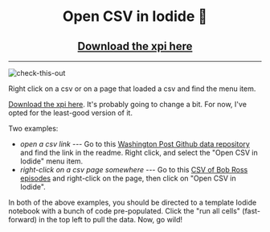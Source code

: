 <h1  align="center" >Open CSV in Iodide 🤠</h1>

<h2 align="center" style="width:100%; text-align:center"><a href='https://github.com/hamilton/Open-CSV-in-Iodide/raw/master/web-ext-artifacts/open_in_iodide-0.1-an%2Bfx.xpi'>Download the xpi here</a></h2>

---

![check-this-out](https://user-images.githubusercontent.com/95735/42014821-38b7ae58-7a59-11e8-8329-843b3783923a.gif)

Right click on a csv or on a page that loaded a csv and find the menu item.

[Download the xpi here](https://github.com/hamilton/Open-CSV-in-Iodide/raw/master/web-ext-artifacts/open_in_iodide-0.1-an%2Bfx.xpi). It's probably going to change a bit. For now, I've opted for the least-good version of it.

Two examples:
- _open a csv link_ --- Go to this [Washington Post Github data repository](https://github.com/washingtonpost/data-police-shootings) and find the link in the readme. Right click, and select the "Open CSV in Iodide" menu item.
- _right-click on a csv page somewhere_ --- Go to this [CSV of Bob Ross episodes](https://raw.githubusercontent.com/fivethirtyeight/data/master/bob-ross/elements-by-episode.csv) and right-click on the page, then click on "Open CSV in Iodide".

In both of the above examples, you should be directed to a template Iodide notebook with a bunch of code pre-populated. Click the "run all cells" (fast-forward) in the top left to pull the data. Now, go wild!
